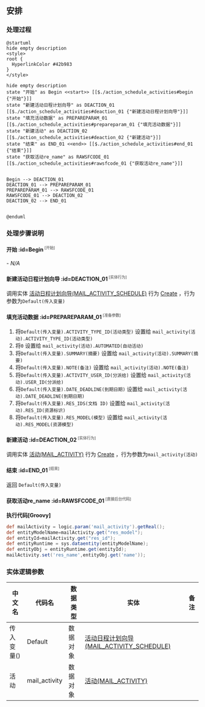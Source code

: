 ## 安排 <!-- {docsify-ignore-all} -->

   

### 处理过程

```plantuml
@startuml
hide empty description
<style>
root {
  HyperlinkColor #42b983
}
</style>

hide empty description
state "开始" as Begin <<start>> [[$./action_schedule_activities#begin {"开始"}]]
state "新建活动日程计划向导" as DEACTION_01  [[$./action_schedule_activities#deaction_01 {"新建活动日程计划向导"}]]
state "填充活动数据" as PREPAREPARAM_01  [[$./action_schedule_activities#prepareparam_01 {"填充活动数据"}]]
state "新建活动" as DEACTION_02  [[$./action_schedule_activities#deaction_02 {"新建活动"}]]
state "结束" as END_01 <<end>> [[$./action_schedule_activities#end_01 {"结束"}]]
state "获取活动re_name" as RAWSFCODE_01  [[$./action_schedule_activities#rawsfcode_01 {"获取活动re_name"}]]


Begin --> DEACTION_01
DEACTION_01 --> PREPAREPARAM_01
PREPAREPARAM_01 --> RAWSFCODE_01
RAWSFCODE_01 --> DEACTION_02
DEACTION_02 --> END_01


@enduml
```


### 处理步骤说明

#### 开始 :id=Begin<sup class="footnote-symbol"> <font color=gray size=1>[开始]</font></sup>



*- N/A*
#### 新建活动日程计划向导 :id=DEACTION_01<sup class="footnote-symbol"> <font color=gray size=1>[实体行为]</font></sup>



调用实体 [活动日程计划向导(MAIL_ACTIVITY_SCHEDULE)](module/mail/mail_activity_schedule.md) 行为 [Create](module/mail/mail_activity_schedule#行为) ，行为参数为`Default(传入变量)`

#### 填充活动数据 :id=PREPAREPARAM_01<sup class="footnote-symbol"> <font color=gray size=1>[准备参数]</font></sup>



1. 将`Default(传入变量).ACTIVITY_TYPE_ID(活动类型)` 设置给  `mail_activity(活动).ACTIVITY_TYPE_ID(活动类型)`
2. 将`0` 设置给  `mail_activity(活动).AUTOMATED(自动活动)`
3. 将`Default(传入变量).SUMMARY(摘要)` 设置给  `mail_activity(活动).SUMMARY(摘要)`
4. 将`Default(传入变量).NOTE(备注)` 设置给  `mail_activity(活动).NOTE(备注)`
5. 将`Default(传入变量).ACTIVITY_USER_ID(分派给)` 设置给  `mail_activity(活动).USER_ID(分派给)`
6. 将`Default(传入变量).DATE_DEADLINE(到期日期)` 设置给  `mail_activity(活动).DATE_DEADLINE(到期日期)`
7. 将`Default(传入变量).RES_IDS(文档 ID)` 设置给  `mail_activity(活动).RES_ID(资源标识)`
8. 将`Default(传入变量).RES_MODEL(模型)` 设置给  `mail_activity(活动).RES_MODEL(资源模型)`

#### 新建活动 :id=DEACTION_02<sup class="footnote-symbol"> <font color=gray size=1>[实体行为]</font></sup>



调用实体 [活动(MAIL_ACTIVITY)](module/mail/mail_activity.md) 行为 [Create](module/mail/mail_activity#行为) ，行为参数为`mail_activity(活动)`

#### 结束 :id=END_01<sup class="footnote-symbol"> <font color=gray size=1>[结束]</font></sup>



返回 `Default(传入变量)`

#### 获取活动re_name :id=RAWSFCODE_01<sup class="footnote-symbol"> <font color=gray size=1>[直接后台代码]</font></sup>



<p class="panel-title"><b>执行代码[Groovy]</b></p>

```groovy
def mailActivity = logic.param('mail_activity').getReal();
def entityModelName=mailActivity.get("res_model");
def entityId=mailActivity.get("res_id");
def entityRuntime = sys.dataentity(entityModelName);
def entityObj = entityRuntime.get(entityId);
mailActivity.set('res_name',entityObj.get('name'));

```



### 实体逻辑参数

|    中文名   |    代码名    |  数据类型    |  实体   |备注 |
| --------| --------| -------- | -------- | --------   |
|传入变量(<i class="fa fa-check"/></i>)|Default|数据对象|[活动日程计划向导(MAIL_ACTIVITY_SCHEDULE)](module/mail/mail_activity_schedule.md)||
|活动|mail_activity|数据对象|[活动(MAIL_ACTIVITY)](module/mail/mail_activity.md)||
